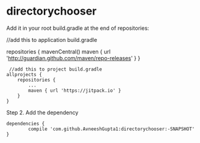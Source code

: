 # directorychooser
Add it in your root build.gradle at the end of repositories:

//add this to application build.gradle

 repositories {
        mavenCentral()
        maven { url 'http://guardian.github.com/maven/repo-releases' }
    }
    
	
     //add this to project build.gradle
	allprojects {
		repositories {
			...
			maven { url 'https://jitpack.io' }
		}
	}
        
        
Step 2. Add the dependency

	dependencies {
	        compile 'com.github.AvneeshGupta1:directorychooser:-SNAPSHOT'
	}
